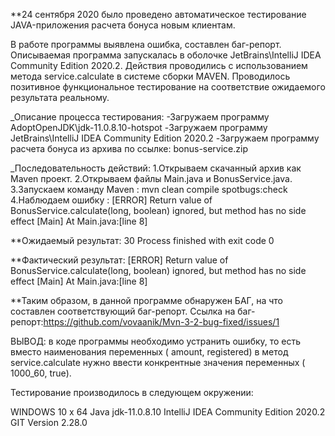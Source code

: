 **24 сентября 2020 было проведено автоматическое тестирование JAVA-приложения расчета бонуса новым клиентам.

В работе программы выявлена ошибка, составлен баг-репорт.
Описываемая программа запускалась в оболочке JetBrains\IntelliJ IDEA Community Edition 2020.2.
Действия проводились с использованием метода service.calculate в системе сборки MAVEN.
Проводилось позитивное функциональное тестирование на соответствие ожидаемого результата реальному.

_Описание процесса тестирования:
-Загружаем программу AdoptOpenJDK\jdk-11.0.8.10-hotspot
-Загружаем программу JetBrains\IntelliJ IDEA Community Edition 2020.2
-Загружаем программу расчета бонуса из архива по ссылке: bonus-service.zip

_Последовательность действий:
1.Открываем скачанный архив как Maven проект.
2.Открываем файлы Main.java и BonusService.java.
3.Запускаем команду Maven : mvn clean compile spotbugs:check
4.Наблюдаем ошибку : [ERROR] Return value of BonusService.calculate(long, boolean) ignored, but method has no side effect [Main] At Main.java:[line 8]

**Ожидаемый результат:
30
Process finished with exit code 0

**Фактический результат:
[ERROR] Return value of BonusService.calculate(long, boolean) ignored, but method has no side effect [Main] At Main.java:[line 8]

**Таким образом, в данной программе обнаружен БАГ, на что составлен соответствующий баг-репорт. 
Ссылка на баг-репорт:https://github.com/vovaanik/Mvn-3-2-bug-fixed/issues/1

ВЫВОД: в коде программы необходимо устранить ошибку, 
то есть вместо наименования переменных ( amount, registered)  в метод service.сalculate нужно ввести конкрентные значения переменных ( 1000_60, true).


Тестирование производилось в следующем окружении:

WINDOWS 10 x 64
Java jdk-11.0.8.10
IntelliJ IDEA Community Edition 2020.2
GIT Version 2.28.0
